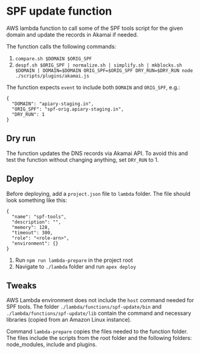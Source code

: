 # SPF update function

AWS lambda function to call some of the SPF tools script for the given domain and update the records in Akamai if needed.

The function calls the following commands:

1. `compare.sh $DOMAIN $ORIG_SPF`
1. `despf.sh $ORIG_SPF | normalize.sh | simplify.sh | mkblocks.sh $DOMAIN | DOMAIN=$DOMAIN ORIG_SPF=$ORIG_SPF DRY_RUN=$DRY_RUN node ./scripts/plugins/akamai.js`

The function expects `event` to include both `DOMAIN` and `ORIG_SPF`, e.g.:

```
{
  "DOMAIN": "apiary-staging.in",
  "ORIG_SPF": "spf-orig.apiary-staging.in",
  "DRY_RUN": 1
}
```

## Dry run

The function updates the DNS records via Akamai API. To avoid this and test the function without changing anything, set `DRY_RUN` to 1.

## Deploy

Before deploying, add a `project.json` file to `lambda` folder. The file should look something like this:

```
{
  "name": "spf-tools",
  "description": "",
  "memory": 128,
  "timeout": 300,
  "role": "<role-arn>",
  "environment": {}
}
```

1. Run `npm run lambda-prepare` in the project root
1. Navigate to `./lambda` folder and run `apex deploy`

## Tweaks

AWS Lambda environment does not include the `host` command needed for SPF tools. The folder `./lambda/functions/spf-update/bin` and `./lambda/functions/spf-update/lib` contain the command and necessary libraries (copied from an Amazon Linux instance).

Command `lambda-prepare` copies the files needed to the function folder. The files include the scripts from the root folder and the following folders: node_modules, include and plugins.
